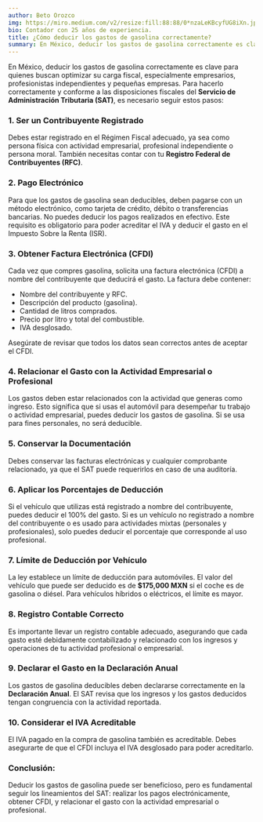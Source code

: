 ```yaml
---
author: Beto Orozco
img: https://miro.medium.com/v2/resize:fill:88:88/0*nzaLeKBcyfUG8iXn.jpg
bio: Contador con 25 años de experiencia.
title: ¿Cómo deducir los gastos de gasolina correctamente?
summary: En México, deducir los gastos de gasolina correctamente es clave para quienes buscan optimizar su carga fiscal, especialmente empresarios, profesionistas independientes y pequeñas empresas.
---
```


En México, deducir los gastos de gasolina correctamente es clave para quienes buscan optimizar su carga fiscal, especialmente empresarios, profesionistas independientes y pequeñas empresas. Para hacerlo correctamente y conforme a las disposiciones fiscales del **Servicio de Administración Tributaria (SAT)**, es necesario seguir estos pasos:

### 1. **Ser un Contribuyente Registrado**

Debes estar registrado en el Régimen Fiscal adecuado, ya sea como persona física con actividad empresarial, profesional independiente o persona moral. También necesitas contar con tu **Registro Federal de Contribuyentes (RFC)**.

### 2. **Pago Electrónico**

Para que los gastos de gasolina sean deducibles, deben pagarse con un método electrónico, como tarjeta de crédito, débito o transferencias bancarias. No puedes deducir los pagos realizados en efectivo. Este requisito es obligatorio para poder acreditar el IVA y deducir el gasto en el Impuesto Sobre la Renta (ISR).

### 3. **Obtener Factura Electrónica (CFDI)**

Cada vez que compres gasolina, solicita una factura electrónica (CFDI) a nombre del contribuyente que deducirá el gasto. La factura debe contener:

- Nombre del contribuyente y RFC.
- Descripción del producto (gasolina).
- Cantidad de litros comprados.
- Precio por litro y total del combustible.
- IVA desglosado.

Asegúrate de revisar que todos los datos sean correctos antes de aceptar el CFDI.

### 4. **Relacionar el Gasto con la Actividad Empresarial o Profesional**

Los gastos deben estar relacionados con la actividad que generas como ingreso. Esto significa que si usas el automóvil para desempeñar tu trabajo o actividad empresarial, puedes deducir los gastos de gasolina. Si se usa para fines personales, no será deducible.

### 5. **Conservar la Documentación**

Debes conservar las facturas electrónicas y cualquier comprobante relacionado, ya que el SAT puede requerirlos en caso de una auditoría.

### 6. **Aplicar los Porcentajes de Deducción**

Si el vehículo que utilizas está registrado a nombre del contribuyente, puedes deducir el 100% del gasto. Si es un vehículo no registrado a nombre del contribuyente o es usado para actividades mixtas (personales y profesionales), solo puedes deducir el porcentaje que corresponde al uso profesional.

### 7. **Límite de Deducción por Vehículo**

La ley establece un límite de deducción para automóviles. El valor del vehículo que puede ser deducido es de **$175,000 MXN** si el coche es de gasolina o diésel. Para vehículos híbridos o eléctricos, el límite es mayor.

### 8. **Registro Contable Correcto**

Es importante llevar un registro contable adecuado, asegurando que cada gasto esté debidamente contabilizado y relacionado con los ingresos y operaciones de tu actividad profesional o empresarial.

### 9. **Declarar el Gasto en la Declaración Anual**

Los gastos de gasolina deducibles deben declararse correctamente en la **Declaración Anual**. El SAT revisa que los ingresos y los gastos deducidos tengan congruencia con la actividad reportada.

### 10. **Considerar el IVA Acreditable**

El IVA pagado en la compra de gasolina también es acreditable. Debes asegurarte de que el CFDI incluya el IVA desglosado para poder acreditarlo.

### Conclusión:

Deducir los gastos de gasolina puede ser beneficioso, pero es fundamental seguir los lineamientos del SAT: realizar los pagos electrónicamente, obtener CFDI, y relacionar el gasto con la actividad empresarial o profesional.
